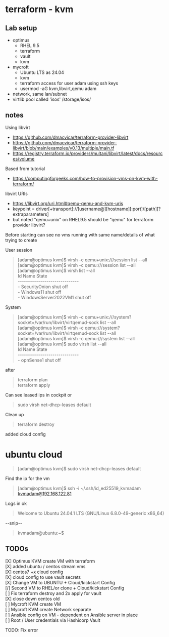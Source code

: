 
# terraform - kvm

## Lab setup

- optimus
  - RHEL 9.5
  - terraform
  - vault
  - kvm
- mycroft
  - Ubuntu LTS as 24.04
  - kvm
  - terraform access for user adam using ssh keys
  - usermod -aG kvm,libvirt,qemu adam
- network, same lan/subnet
- virtlib pool called 'isos' /storage/isos/

## notes

Using libvirt
- https://github.com/dmacvicar/terraform-provider-libvirt
- https://github.com/dmacvicar/terraform-provider-libvirt/blob/main/examples/v0.13/multiple/main.tf
- https://registry.terraform.io/providers/multani/libvirt/latest/docs/resources/volume

Based from tutorial
- https://computingforgeeks.com/how-to-provision-vms-on-kvm-with-terraform/

libvirt URIs
- https://libvirt.org/uri.html#qemu-qemu-and-kvm-uris
- keypoint = driver[+transport]://[username@][hostname][:port]/[path][?extraparameters]
- but noted "qemu+unix" on RHEL9.5 should be "qemu" for terraform provider libvirt?

Before starting can see no vms running with same name/details of what trying to create 

User session
> \[adam@optimus kvm\]\$ virsh -c qemu+unix:///session list --all \
> \[adam@optimus kvm\]\$ virsh -c qemu:///session list --all \
> \[adam@optimus kvm\]$ virsh list --all\
>  Id   Name                   State\
> \------------------------------ \
> \-    SecurityOnion          shut off\
> \-    Windows11              shut off\
> \-    WindowsServer2022VM1   shut off

System
> \[adam@optimus kvm\]\$ virsh -c qemu+unix:///system?socket=/var/run/libvirt/virtqemud-sock list --all \
> \[adam@optimus kvm\]\$ virsh -c qemu:///system?socket=/var/run/libvirt/virtqemud-sock list --all \
> \[adam@optimus kvm\]\$ virsh -c qemu:///system list --all \
> \[adam@optimus kvm\]\$ sudo virsh list --all \
> Id   Name        State \
> \------------------------------ \
> \-    opnSense1   shut off

after 

> terraform plan \
> terraform apply 

Can see leased ips in cockpit or 
> sudo virsh net-dhcp-leases default 

Clean up
> terraform destroy

added cloud config 

# ubuntu cloud 

> [adam@optimus kvm]$ sudo virsh net-dhcp-leases default

Find the ip for the vm

>[adam@optimus kvm]$ ssh -i ~/.ssh/id_ed25519_kvmadam kvmadam@192.168.122.81 

Logs in ok

>Welcome to Ubuntu 24.04.1 LTS (GNU/Linux 6.8.0-49-generic x86_64)
>
--snip--
> kvmadam@ubuntu:~$


## TODOs
[X] Optimus KVM create VM with terraform \
[X] added ubuntu / centos stream vms \
[X] centos7 +x cloud config \
[X] cloud config to use vault secrets \
[X] Change VM to UBUNTU + Cloud/kickstart Config \
[/] Second VM to RHEL/or clone + Cloud/kickstart Config \
[ ] Fix terraform destroy and 2x apply for vault \
[X] close down centos old \
[ ] Mycroft KVM create VM \
[ ] Mycroft KVM create Network separate \
[ ] Ansible config on VM - dependent on Ansible server in place \
[ ] Root / User credentials via Hashicorp Vault

TODO: Fix error

